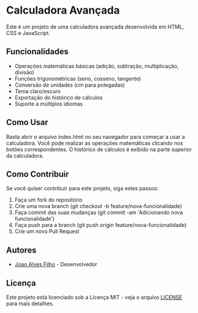 # Calculadora Avançada

Este é um projeto de uma calculadora avançada desenvolvida em HTML, CSS e JavaScript.

## Funcionalidades

- Operações matemáticas básicas (adição, subtração, multiplicação, divisão)
- Funções trigonométricas (seno, cosseno, tangente)
- Conversão de unidades (cm para polegadas)
- Tema claro/escuro
- Exportação do histórico de cálculos
- Suporte a múltiplos idiomas

## Como Usar

Basta abrir o arquivo index.html no seu navegador para começar a usar a calculadora. Você pode realizar as operações matemáticas clicando nos botões correspondentes. O histórico de cálculos é exibido na parte superior da calculadora.

## Como Contribuir

Se você quiser contribuir para este projeto, siga estes passos:

1. Faça um fork do repositório
2. Crie uma nova branch (git checkout -b feature/nova-funcionalidade)
3. Faça commit das suas mudanças (git commit -am 'Adicionando nova funcionalidade')
4. Faça push para a branch (git push origin feature/nova-funcionalidade)
5. Crie um novo Pull Request

## Autores

- [Joao Alves Filho](https://github.com/Joao-Alves-Dev) - Desenvolvedor

## Licença

Este projeto está licenciado sob a Licença MIT - veja o arquivo [LICENSE](LICENSE) para mais detalhes.

